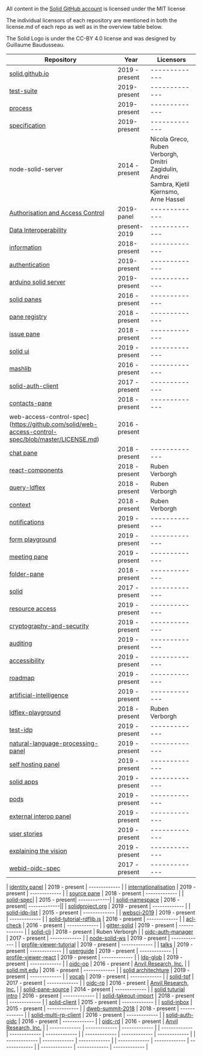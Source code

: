 All content in the [Solid GitHub account](https://github.com/solid) is licensed under the MIT license

The individual licensors of each repository are mentioned in both the license.md of each repo as well as in the overview table below. 

The Solid Logo is under the CC-BY 4.0 license and was designed by Guillaume Baudusseau. 

| Repository | Year |  Licensors | 
| -------------  | -------------  | ------------- |
| [solid.github.io](https://github.com/solid/solid.github.io/blob/master/LICENSE.md)  | 2019 - present |  ------------- |
| [test-suite](https://github.com/solid/test-suite/blob/master/LICENSE.md)  | 2019-present  | ------------- |
| [process](https://github.com/solid/process/blob/master/LICENSE.md)  | 2019-present  | ------------- |
| [specification](https://github.com/solid/specification/blob/master/LICENSE.md)  | 2019-present  | ------------- |
| node-solid-server| 2014 - present| Nicola Greco, Ruben Verborgh, Dmitri Zagidulin, Andrei Sambra, Kjetil Kjernsmo, Arne Hassel| 
| [Authorisation and Access Control](https://github.com/solid/authorization-and-access-control-panel/blob/master/LICENSE.md)  | 2019-panel  | ------------- |
| [Data Interoperability](https://github.com/solid/data-interoperability-panel/blob/master/LICENSE.md)  | present-2019  | ------------- |
| [information](https://github.com/solid/information/blob/master/LICENSE.md)  | 2018-present  | ------------- |
| [authentication](https://github.com/solid/authentication-panel/blob/master/LICENSE.md)  | 2019-present  | ------------- |
| [arduino solid server](https://github.com/solid/authentication-panel/blob/master/LICENSE.md)  | 2019-present  | ------------- |
| [solid panes](https://github.com/solid/solid-panes/blob/master/LICENSE.md)  | 2016 - present  | ------------- |
| [pane registry](https://github.com/solid/pane-registry/blob/master/LICENSE.md)  | 2018 - present  | ------------- |
| [issue pane](https://github.com/solid/issue-pane/blob/master/LICENSE.md)  | 2018 - present  | ------------- |
| [solid ui](https://github.com/solid/solid-ui/blob/master/LICENSE.md)  | 2019 - present  | ------------- |
| [mashlib](https://github.com/solid/mashlib/blob/master/LICENSE.md)  | 2016 - present  | ------------- |
| [solid-auth-client](https://github.com/solid/solid-auth-client/blob/master/LICENSE.md)| 2017 - present| -------------| 
| [contacts-pane](https://github.com/solid/contacts-pane/blob/master/LICENSE.md)  | 2018  - present  |-------------|
| web-access-control-spec](https://github.com/solid/web-access-control-spec/blob/master/LICENSE.md)| 2016 - present||-------------|
| [chat pane](https://github.com/solid/chat-pane/blob/master/LICENSE.md)  | 2018 - present  | ------------- |
| [react-components](https://github.com/solid/react-components/blob/master/LICENSE.md)| 2018 - present| Ruben Verborgh| 
| [query-ldflex](https://github.com/solid/query-ldflex/blob/master/LICENSE.md)|  2018 - present| Ruben Verborgh| 
| [context](https://github.com/solid/context/blob/master/LICENSE.md)  | 2018 - present| Ruben Verborgh| 
| [notifications](https://github.com/solid/notifications-panel/blob/master/LICENSE.md)  | 2019 - present  | ------------- |
| [form playground](https://github.com/solid/form-playground/blob/master/LICENSE.md)  | 2019 - present  | ------------- |
| [meeting pane](https://github.com/solid/meeting-pane/blob/master/LICENSE.md)  | 2019 - present  | ------------- |
| [folder-pane](https://github.com/solid/folder-pane/blob/master/LICENSE.md)  | 2018 - present  | -------------|
| [solid](https://github.com/solid/solid/blob/master/LICENSE.md)  | 2017 - present  | ------------- |
| [resource access](https://github.com/solid/resource-access/blob/master/LICENSE.md/LICENSE.md)  | 2019 - present  | ------------- |
| [cryptography-and-security](https://github.com/solid/cryptography-and-security/blob/master/LICENSE.md)| 2019 - present  | ------------- |
| [auditing](https://github.com/solid/auditing/blob/master/LICENSE.md/LICENSE.md)  | 2019 - present  | ------------- |
| [accessibility](https://github.com/solid/Accessibility/blob/master/LICENSE.md)  | 2019 - present  | ------------- |
| [roadmap](https://github.com/solid/roadmap/blob/master/LICENSE.md)  | 2019 - present  | ------------- |
| [artificial-intelligence](https://github.com/solid/Artificial-Intelligence/blob/master/LICENSE.md)  | 2019 - present  | ------------- |
| [ldflex-playground](https://github.com/solid/ldflex-playground/blob/master/LICENSE.md) | 2018 - present | Ruben Verborgh| 
| [test-idp](https://github.com/solid/test-idp/blob/master/LICENSE.md)  | 2019 - present  | ------------- |
| [natural-language-processing-panel](https://github.com/solid/natural-language-processing-panel/blob/master/LICENSE.md)  | 2019 - present  | ------------- |
| [self hosting panel](https://github.com/solid/self-hosting-panel/blob/master/LICENSE.md/LICENSE.md)  | 2019 - present  | ------------- |
| [solid apps](https://github.com/solid/solid-apps/blob/gh-pages/LICENSE.md)  | 2019 - present  | ------------- |
| [pods](https://github.com/solid/pods/blob/master/LICENSE.md)  | 2019 - present  | ------------- |
| [external interop panel](https://github.com/solid/external-interop-panel/blob/master/LICENSE.md)  | 2019 - present  | ------------- |
| [user stories](https://github.com/solid/user-stories/blob/master/LICENSE.md)  | 2019 - present  | ------------- |
| [explaining the vision](https://github.com/solid/Explaining-the-Vision-Panel/blob/master/LICENSE.md)  | 2019 - present  | ------------- |
| [webid-oidc-spec](https://github.com/solid/webid-oidc-spec/blob/master/LICENSE.md) | 2017 - present|-------------| 

| [identity panel](https://github.com/solid/identity-panel/blob/master/LICENSE.md)  | 2019 - present  | ------------- |
| [internationalisation](https://github.com/solid/internationalisation/blob/master/LICENSE.md/LICENSE.md)  | 2019 - present  | ------------- |
| [source pane](https://github.com/solid/source-pane/blob/master/LICENSE.md)  | 2018 - present  | ------------- |
| [solid-spec](https://github.com/solid/solid-spec/blob/master/LICENSE)| | 2015 - present| -------------| 
| [solid-namespace](https://github.com/solid/solid-namespace/blob/master/LICENSE.md) | 2016 - present| -------------|| 
| [solidproject.org](https://github.com/solid/solidproject.org/blob/master/LICENSE.md)  | 2019 - present  | ------------- |
| [solid-idp-list](https://github.com/solid/solid-idp-list/blob/gh-pages/LICENSE.md)  | 2015 - present  | ------------- |
| [websci-2019](https://github.com/solid/websci-2019/blob/master/LICENSE.md)  | 2019 - present  | ------------- |
| [solid-tutorial-rdflib.js](https://github.com/solid/solid-tutorial-rdflib.js/blob/master/LICENSE.md)  | 2016 - present  | ------------- |
| [acl-check](https://github.com/solid/acl-check/blob/master/LICENSE.md)  | 2016 - present  | ------------- |
| [gitter-solid](https://github.com/solid/gitter-solid/blob/master/LICENSE.md)  | 2019 - present  | ------------- |
| [solid-cli](https://github.com/solid/solid-cli/blob/master/LICENSE.md)  | 2018 - present  | Ruben Verborgh |
| [oidc-auth-manager](https://github.com/solid/oidc-auth-manager/blob/master/LICENSE.md)  | 2017 - present  | ------------- |
| [node-solid-ws](https://github.com/solid/node-solid-ws/blob/master/LICENSE.md)  | 2019 - present  | ------------- |
| [profile-viewer-tutorial](https://github.com/solid/profile-viewer-tutorial/blob/master/LICENSE.md)  | 2019 - present  | ------------- |
| [talks](https://github.com/solid/talks/blob/master/LICENSE.md)  | 2019 - present  | ------------- |
| [userguide](https://github.com/solid/userguide/blob/master/LICENSE.md)  | 2019 - present  | ------------- |
| [profile-viewer-react](https://github.com/solid/profile-viewer-react/blob/master/LICENSE.md)  | 2019 - present  | ------------- |
| [ldp-glob](https://github.com/solid/ldp-glob/blob/master/LICENSE.md)  | 2019 - present  | ------------- |
| [oidc-op](https://github.com/solid/oidc-op/blob/master/LICENSE.md)  | 2016 - present  | [Anvil Research, Inc.](http://anvil.io) |
| [solid.mit.edu](https://github.com/solid/solid.mit.edu/blob/master/LICENSE.md)  | 2016 - present  | ------------- |
| [solid architechture](https://github.com/solid/solid-architecture/blob/master/LICENSE.md)  | 2019 - present | ------------- |
| [vocab](https://github.com/solid/vocab/blob/master/LICENSE.md)  | 2019 - present  | ------------- |
| [solid-tpf](https://github.com/solid/solid-tpf/blob/master/LICENSE.md)  | 2017 - present  | ------------- |
| [oidc-rp](https://github.com/solid/oidc-rp/blob/master/LICENSE.md)  | 2016 - present  | [Anvil Research, Inc.](http://anvil.io) |
| [solid-pane-source](https://github.com/solid/solid-pane-source/blob/master/LICENSE.md)  | 2014 - present  | ------------- |
| [solid tuturial intro](https://github.com/solid/solid-tutorial-intro/blob/master/LICENSE.md)  | 2016 - present  | ------------- |
| [solid-takeout-import](https://github.com/solid/solid-takeout-import/blob/master/LICENSE.md)  | 2018 - present  | ------------- |
| [solid-client](https://github.com/solid/solid-client/blob/master/LICENSE.md)  | 2015 - present  | ------------- |
| [solid-inbox](https://github.com/solid/solid-inbox/blob/gh-pages/LICENSE.md)  | 2015 - present   | ------------- |
| [dweb-summit-2018](https://github.com/solid/dweb-summit-2018/blob/master/LICENSE.md)  | 2018 - present  | ------------- |
| [solid-multi-rp-client](https://github.com/solid/solid-multi-rp-client/blob/master/LICENSE.md)  | 2016 - present  | ------------- |
| [solid-auth-oidc](https://github.com/solid/solid-auth-oidc/blob/master/LICENSE.md)  | 2016 - present  | ------------- |
| [oidc-rd](https://github.com/solid/oidc-rs/blob/master/LICENSE.md)  | 2016 - present  | [Anvil Research, Inc.](http://anvil.io) |
| -------------  | -------------  | ------------- |
| -------------  | -------------  | ------------- |
| -------------  | -------------  | ------------- |
| -------------  | -------------  | ------------- |
| -------------  | -------------  | ------------- |
| -------------  | -------------  | ------------- |

